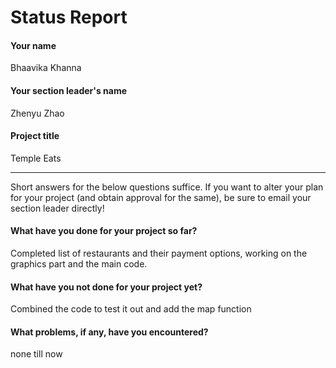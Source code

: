 # Status Report

#### Your name

Bhaavika Khanna

#### Your section leader's name

Zhenyu Zhao

#### Project title

Temple Eats

***

Short answers for the below questions suffice. If you want to alter your plan for your project (and obtain approval for the same), be sure to email your section leader directly!

#### What have you done for your project so far?

Completed list of restaurants and their payment options, working on the graphics part and the main code.

#### What have you not done for your project yet?

Combined the code to test it out and add the map function

#### What problems, if any, have you encountered?

none till now
